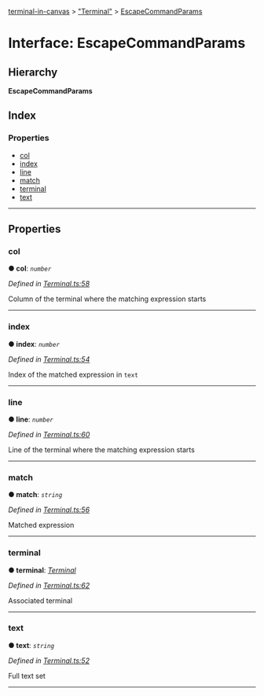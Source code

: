 [terminal-in-canvas](../README.md) > ["Terminal"](../modules/_terminal_.md) > [EscapeCommandParams](../interfaces/_terminal_.escapecommandparams.md)

# Interface: EscapeCommandParams

## Hierarchy

**EscapeCommandParams**

## Index

### Properties

* [col](_terminal_.escapecommandparams.md#col)
* [index](_terminal_.escapecommandparams.md#index)
* [line](_terminal_.escapecommandparams.md#line)
* [match](_terminal_.escapecommandparams.md#match)
* [terminal](_terminal_.escapecommandparams.md#terminal)
* [text](_terminal_.escapecommandparams.md#text)

---

## Properties

<a id="col"></a>

###  col

**● col**: *`number`*

*Defined in [Terminal.ts:58](https://github.com/danikaze/terminal-in-canvas/blob/6bf63ab/src/Terminal.ts#L58)*

Column of the terminal where the matching expression starts

___
<a id="index"></a>

###  index

**● index**: *`number`*

*Defined in [Terminal.ts:54](https://github.com/danikaze/terminal-in-canvas/blob/6bf63ab/src/Terminal.ts#L54)*

Index of the matched expression in `text`

___
<a id="line"></a>

###  line

**● line**: *`number`*

*Defined in [Terminal.ts:60](https://github.com/danikaze/terminal-in-canvas/blob/6bf63ab/src/Terminal.ts#L60)*

Line of the terminal where the matching expression starts

___
<a id="match"></a>

###  match

**● match**: *`string`*

*Defined in [Terminal.ts:56](https://github.com/danikaze/terminal-in-canvas/blob/6bf63ab/src/Terminal.ts#L56)*

Matched expression

___
<a id="terminal"></a>

###  terminal

**● terminal**: *[Terminal](../classes/_terminal_.terminal.md)*

*Defined in [Terminal.ts:62](https://github.com/danikaze/terminal-in-canvas/blob/6bf63ab/src/Terminal.ts#L62)*

Associated terminal

___
<a id="text"></a>

###  text

**● text**: *`string`*

*Defined in [Terminal.ts:52](https://github.com/danikaze/terminal-in-canvas/blob/6bf63ab/src/Terminal.ts#L52)*

Full text set

___

